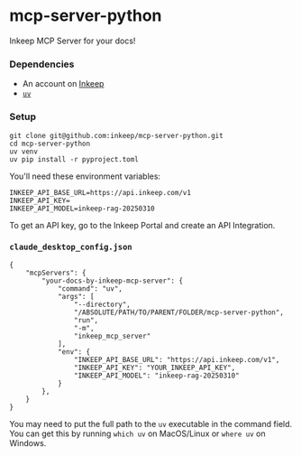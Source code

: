 # mcp-server-python
Inkeep MCP Server for your docs!

### Dependencies

- An account on [Inkeep](https://inkeep.com)
- [`uv`](https://github.com/astral-sh/uv)

### Setup

```
git clone git@github.com:inkeep/mcp-server-python.git
cd mcp-server-python
uv venv
uv pip install -r pyproject.toml
```

You'll need these environment variables:
```
INKEEP_API_BASE_URL=https://api.inkeep.com/v1
INKEEP_API_KEY=
INKEEP_API_MODEL=inkeep-rag-20250310
```
To get an API key, go to the Inkeep Portal and create an API Integration.


### `claude_desktop_config.json`

```
{
    "mcpServers": {
        "your-docs-by-inkeep-mcp-server": {
            "command": "uv",
            "args": [
                "--directory",
                "/ABSOLUTE/PATH/TO/PARENT/FOLDER/mcp-server-python",
                "run",
                "-m",
                "inkeep_mcp_server"
            ],
            "env": {
                "INKEEP_API_BASE_URL": "https://api.inkeep.com/v1",
                "INKEEP_API_KEY": "YOUR_INKEEP_API_KEY",
                "INKEEP_API_MODEL": "inkeep-rag-20250310"
            }
        },
    }
}
```

You may need to put the full path to the `uv` executable in the command field. You can get this by running `which uv` on MacOS/Linux or `where uv` on Windows.

